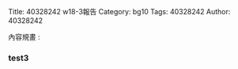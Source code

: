 Title: 40328242 w18-3報告 
Category: bg10
Tags: 40328242 
Author: 40328242 

內容規畫 :
<!-- PELICAN_END_SUMMARY -->
<h3>test3</h3>

